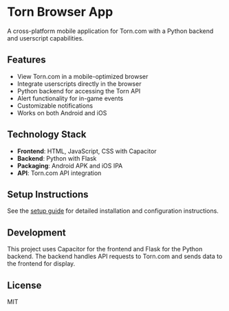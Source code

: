# Torn Browser App

A cross-platform mobile application for Torn.com with a Python backend and userscript capabilities.

## Features

- View Torn.com in a mobile-optimized browser
- Integrate userscripts directly in the browser
- Python backend for accessing the Torn API
- Alert functionality for in-game events
- Customizable notifications
- Works on both Android and iOS

## Technology Stack

- **Frontend**: HTML, JavaScript, CSS with Capacitor
- **Backend**: Python with Flask
- **Packaging**: Android APK and iOS IPA
- **API**: Torn.com API integration

## Setup Instructions

See the [setup guide](docs/SETUP.md) for detailed installation and configuration instructions.

## Development

This project uses Capacitor for the frontend and Flask for the Python backend. The backend handles API requests to Torn.com and sends data to the frontend for display.

## License

MIT
